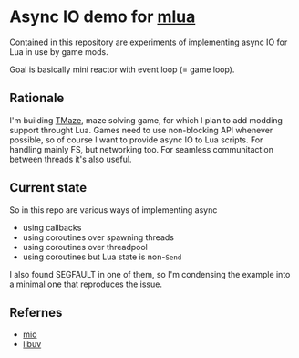 # Async IO demo for [mlua](https://github.com/mlua-rs/mlua)

Contained in this repository are experiments of implementing async IO for Lua in use by game mods.

Goal is basically mini reactor with event loop (= game loop).

## Rationale

I'm building [TMaze](https://github.com/ur-fault/tmaze), maze solving game, for which I plan to add modding support throught Lua.
Games need to use non-blocking API whenever possible, so of course I want to provide async IO to Lua scripts. 
For handling mainly FS, but networking too. For seamless communitaction between threads it's also useful.

## Current state

So in this repo are various ways of implementing async

- using callbacks
- using coroutines over spawning threads
- using coroutines over threadpool
- using coroutines but Lua state is non-`Send`

I also found SEGFAULT in one of them, so I'm condensing the example into a minimal one that reproduces the issue.

## Refernes

- [mio](https://github.com/tokio-rs/mio#)
- [libuv](https://libuv.org/)
